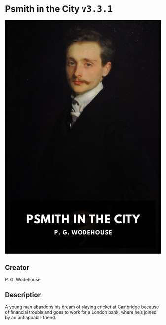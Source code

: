 
# Psmith in the City <kbd>v3.3.1</kbd>

<center>
  <img src="./cover-1024.jpg"/>
</center>

## Creator
P. G. Wodehouse

## Description
A young man abandons his dream of playing cricket at Cambridge because of financial trouble and goes to work for a London bank, where he’s joined by an unflappable friend.
